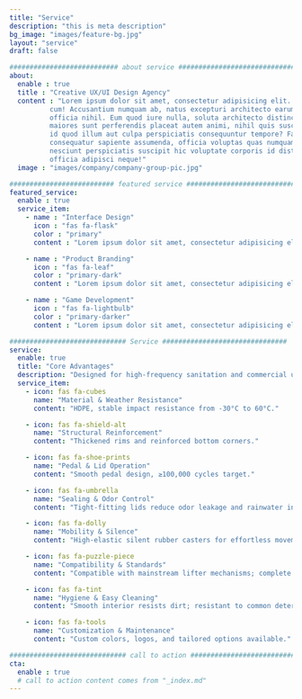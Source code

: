 ```yaml
---
title: "Service"
description: "this is meta description"
bg_image: "images/feature-bg.jpg"
layout: "service"
draft: false

########################### about service #############################
about:
  enable : true
  title : "Creative UX/UI Design Agency"
  content : "Lorem ipsum dolor sit amet, consectetur adipisicing elit. Voluptate soluta corporis odit, optio
          cum! Accusantium numquam ab, natus excepturi architecto earum ipsa aliquam, illum, omnis rerum, eveniet
          officia nihil. Eum quod iure nulla, soluta architecto distinctio. Nesciunt odio ullam expedita, neque fugit
          maiores sunt perferendis placeat autem animi, nihil quis suscipit quibusdam ut reiciendis doloribus natus nemo
          id quod illum aut culpa perspiciatis consequuntur tempore? Facilis nam vitae iure quisquam eius harum
          consequatur sapiente assumenda, officia voluptas quas numquam placeat, alias molestias nisi laudantium
          nesciunt perspiciatis suscipit hic voluptate corporis id distinctio earum. Dolor reprehenderit fuga dolore
          officia adipisci neque!"
  image : "images/company/company-group-pic.jpg"

########################## featured service ############################
featured_service:
  enable : true
  service_item:
    - name : "Interface Design"
      icon : "fas fa-flask"
      color : "primary"
      content : "Lorem ipsum dolor sit amet, consectetur adipisicing elit. Saepe enim impedit repudiandae omnis est temporibus."

    - name : "Product Branding"
      icon : "fas fa-leaf"
      color : "primary-dark"
      content : "Lorem ipsum dolor sit amet, consectetur adipisicing elit. Saepe enim impedit repudiandae omnis est temporibus."

    - name : "Game Development"
      icon : "fas fa-lightbulb"
      color : "primary-darker"
      content : "Lorem ipsum dolor sit amet, consectetur adipisicing elit. Saepe enim impedit repudiandae omnis est temporibus."

############################# Service ###############################
service:
  enable: true
  title: "Core Advantages"
  description: "Designed for high-frequency sanitation and commercial use, focusing on durability, efficiency, and long-term total cost of ownership (TCO)."
  service_item:
    - icon: fas fa-cubes
      name: "Material & Weather Resistance"
      content: "HDPE, stable impact resistance from -30°C to 60°C."

    - icon: fas fa-shield-alt
      name: "Structural Reinforcement"
      content: "Thickened rims and reinforced bottom corners."

    - icon: fas fa-shoe-prints
      name: "Pedal & Lid Operation"
      content: "Smooth pedal design, ≥100,000 cycles target."

    - icon: fas fa-umbrella
      name: "Sealing & Odor Control"
      content: "Tight-fitting lids reduce odor leakage and rainwater ingress."

    - icon: fas fa-dolly
      name: "Mobility & Silence"
      content: "High-elastic silent rubber casters for effortless movement."

    - icon: fas fa-puzzle-piece
      name: "Compatibility & Standards"
      content: "Compatible with mainstream lifter mechanisms; complete sorting labels."

    - icon: fas fa-tint
      name: "Hygiene & Easy Cleaning"
      content: "Smooth interior resists dirt; resistant to common detergents and disinfectants."

    - icon: fas fa-tools
      name: "Customization & Maintenance"
      content: "Custom colors, logos, and tailored options available."

############################# call to action #################################
cta:
  enable : true
  # call to action content comes from "_index.md"
---
```

